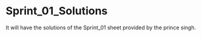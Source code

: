 # Sprint_01_Solutions
It will have the solutions of the Sprint_01 sheet provided by the prince singh.
